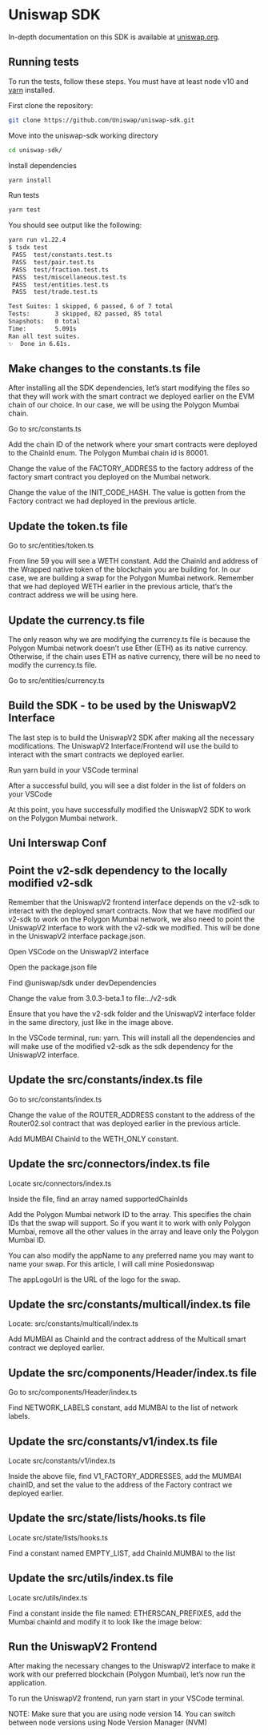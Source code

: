 # Uniswap SDK



In-depth documentation on this SDK is available at [uniswap.org](https://uniswap.org/docs/v2/SDK/getting-started/).

## Running tests

To run the tests, follow these steps. You must have at least node v10 and [yarn](https://yarnpkg.com/) installed.

First clone the repository:

```sh
git clone https://github.com/Uniswap/uniswap-sdk.git
```

Move into the uniswap-sdk working directory

```sh
cd uniswap-sdk/
```

Install dependencies

```sh
yarn install
```

Run tests

```sh
yarn test
```

You should see output like the following:

```sh
yarn run v1.22.4
$ tsdx test
 PASS  test/constants.test.ts
 PASS  test/pair.test.ts
 PASS  test/fraction.test.ts
 PASS  test/miscellaneous.test.ts
 PASS  test/entities.test.ts
 PASS  test/trade.test.ts

Test Suites: 1 skipped, 6 passed, 6 of 7 total
Tests:       3 skipped, 82 passed, 85 total
Snapshots:   0 total
Time:        5.091s
Ran all test suites.
✨  Done in 6.61s.
```
## Make changes to the constants.ts file
After installing all the SDK dependencies, let’s start modifying the files so that they will work with the smart contract we deployed earlier on the EVM chain of our choice. In our case, we will be using the Polygon Mumbai chain.

Go to src/constants.ts

Add the chain ID of the network where your smart contracts were deployed to the ChainId enum. The Polygon Mumbai chain id is 80001.

Change the value of the FACTORY_ADDRESS to the factory address of the factory smart contract you deployed on the Mumbai network.

Change the value of the INIT_CODE_HASH. The value is gotten from the Factory contract we had deployed in the previous article.

## Update the token.ts file
Go to src/entities/token.ts

From line 59 you will see a WETH constant. Add the ChainId and address of the Wrapped native token of the blockchain you are building for. In our case, we are building a swap for the Polygon Mumbai network. Remember that we had deployed WETH earlier in the previous article, that’s the contract address we will be using here.

## Update the currency.ts file
The only reason why we are modifying the currency.ts file is because the Polygon Mumbai network doesn’t use Ether (ETH) as its native currency. Otherwise, if the chain uses ETH as native currency, there will be no need to modify the currency.ts file.

Go to src/entities/currency.ts

## Build the SDK - to be used by the UniswapV2 Interface
The last step is to build the UniswapV2 SDK after making all the necessary modifications. The UniswapV2 Interface/Frontend will use the build to interact with the smart contracts we deployed earlier.

Run yarn build in your VSCode terminal

After a successful build, you will see a dist folder in the list of folders on your VSCode

At this point, you have successfully modified the UniswapV2 SDK to work on the Polygon Mumbai network.






## Uni Interswap Conf






## Point the v2-sdk dependency to the locally modified v2-sdk
Remember that the UniswapV2 frontend interface depends on the v2-sdk to interact with the deployed smart contracts. Now that we have modified our v2-sdk to work on the Polygon Mumbai network, we also need to point the UniswapV2 interface to work with the v2-sdk we modified. This will be done in the UniswapV2 interface package.json.

Open VSCode on the UniswapV2 interface

Open the package.json file

Find @uniswap/sdk under devDependencies

Change the value from 3.0.3-beta.1 to file:../v2-sdk

Ensure that you have the v2-sdk folder and the UniswapV2 interface folder in the same directory, just like in the image above.

In the VSCode terminal, run: yarn. This will install all the dependencies and will make use of the modified v2-sdk as the sdk dependency for the UniswapV2 interface.

## Update the src/constants/index.ts file
Go to src/constants/index.ts

Change the value of the ROUTER_ADDRESS constant to the address of the Router02.sol contract that was deployed earlier in the previous article.

Add MUMBAI ChainId to the WETH_ONLY constant.


## Update the src/connectors/index.ts file
Locate src/connectors/index.ts

Inside the file, find an array named supportedChainIds

Add the Polygon Mumbai network ID to the array. This specifies the chain IDs that the swap will support. So if you want it to work with only Polygon Mumbai, remove all the other values in the array and leave only the Polygon Mumbai ID.

You can also modify the appName to any preferred name you may want to name your swap. For this article, I will call mine Posiedonswap

The appLogoUrl is the URL of the logo for the swap.

## Update the src/constants/multicall/index.ts file
Locate: src/constants/multicall/index.ts

Add MUMBAI as ChainId and the contract address of the Multicall smart contract we deployed earlier.

## Update the src/components/Header/index.ts file
Go to src/components/Header/index.ts

Find NETWORK_LABELS constant, add MUMBAI to the list of network labels.

## Update the src/constants/v1/index.ts file
Locate src/constants/v1/index.ts

Inside the above file, find V1_FACTORY_ADDRESSES, add the MUMBAI chainID, and set the value to the address of the Factory contract we deployed earlier.

## Update the src/state/lists/hooks.ts file
Locate src/state/lists/hooks.ts

Find a constant named EMPTY_LIST, add ChainId.MUMBAI to the list

## Update the src/utils/index.ts file
Locate src/utils/index.ts

Find a constant inside the file named: ETHERSCAN_PREFIXES, add the Mumbai chainId and modify it to look like the image below:

## Run the UniswapV2 Frontend
After making the necessary changes to the UniswapV2 interface to make it work with our preferred blockchain (Polygon Mumbai), let’s now run the application.

To run the UniswapV2 frontend, run yarn start in your VSCode terminal.

NOTE: Make sure that you are using node version 14. You can switch between node versions using Node Version Manager (NVM)


## 
